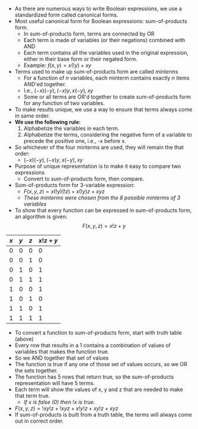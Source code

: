 - As there are numerous ways to write Boolean expressions, we use a standardized form called canonical forms.
- Most useful canonical form for Boolean expressions: sum-of-products form.
	- In sum-of-products form, terms are connected by OR
	- Each term is made of variables (or their negations) combined with AND
	- Each term contains all the variables used in the original expression, either in their base form or their negated form.
	- Example: $f(x,y) = x(!y) + xy$
- Terms used to make up sum-of-products form are called *minterms*
	- For a function of *n* variables, each minterm contains exactly *n* items AND'ed together.
	- I.e., $(-x)(-y), (-x)y, x(-y), xy$
	- Some or all terms are OR'd together to create sum-of-products form for any function of two variables.
- To make results unique, we use a way to ensure that terms always come in same order.
- **We use the following rule:**
	1. Alphabetize the variables in each term.
	2. Alphabetize the terms, considering the negative form of a variable to precede the positive one, i.e., -x before x.
- So whichever of the four minterms are used, they will remain the that order:
	- $(-x)(-y), (-x)y, x(-y), xy$
- Purpose of unique representation is to make it easy to compare two expressions
	- Convert to sum-of-products form, then compare.
- Sum-of-products form for 3-variable expression: 
	- $F(x,y,z) = x(!y)(!z) + x(!y)z + xyz$
	- *These minterms were chosen from the 8 possible minterms of 3 variables*
- To show that every function can be expressed in sum-of-products form, an algorithm is given:
$$
F(x,y,z) = x!z + y
$$

| $x$ | $y$ | $z$ | $x!z + y$ |
| --- | --- | --- | --------- |
| 0   | 0   | 0   | 0         |
| 0   | 0   | 1   | 0         |
| 0   | 1   | 0   | 1         |
| 0   | 1   | 1   | 1         |
| 1   | 0   | 0   | 1         |
| 1   | 0   | 1   | 0         |
| 1   | 1   | 0   | 1         |
| 1   | 1   | 1   | 1         |
- To convert a function to sum-of-products form, start with truth table (above)
- Every row that results in a 1 contains a combination of values of variables that makes the function true.
- So we AND together that set of values
- The function is true if any one of those set of values occurs, so we OR the sets together.
- The function has 5 rows that return true, so the sum-of-products representation will have 5 terms.
- Each term will show the values of x, y and z that are needed to make that term true. 
	- *If x is false (0) then !x is true.*
- $F(x,y,z) = !xy!z + !xyz + x!y!z + xy!z + xyz$
- If sum-of-products is built from a truth table, the terms will always come out in correct order.

